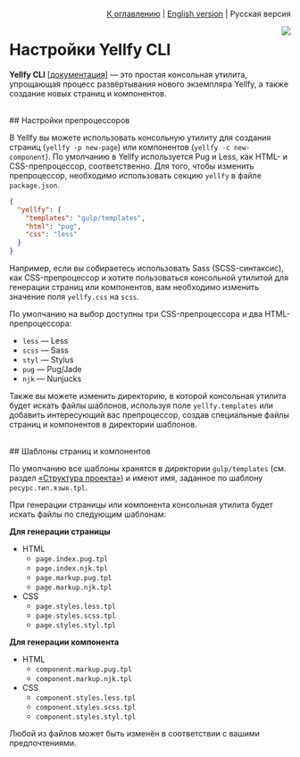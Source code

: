 <p align="right"><a href="README.md">К оглавлению</a> | <a href="../en/cli-settings.md">English version</a> | Русская версия</p>

<img src="https://cloud.githubusercontent.com/assets/7034281/17893807/b190039c-694f-11e6-8be4-3299bacc6406.png" align="right"/>

# Настройки Yellfy CLI

**Yellfy CLI** [[документация](https://github.com/mrmlnc/yellfy-cli)] — это простая консольная утилита, упрощающая процесс развёртывания нового экземпляра Yellfy, а также создание новых страниц и компонентов.




<br/>
## Настройки препроцессоров

В Yellfy вы можете использовать консольную утилиту для создания страниц (`yellfy -p new-page`) или компонентов (`yellfy -c new-component`). По умолчанию в Yellfy используется Pug и Less, как HTML- и CSS-препроцессор, соответственно. Для того, чтобы изменить препроцессор, необходимо использовать секцию `yellfy` в файле `package.json`.

```json
{
  "yellfy": {
    "templates": "gulp/templates",
    "html": "pug",
    "css": "less"
  }
}
```

Например, если вы собираетесь использовать Sass (SCSS-синтаксис), как CSS-препроцессор и хотите пользоваться консольной утилитой для генерации страниц или компонентов, вам необходимо изменить значение поля `yellfy.css` на `scss`.

По умолчанию на выбор доступны три CSS-препроцессора и два HTML-препроцессора:

  * `less` — Less
  * `scss` — Sass
  * `styl` — Stylus
  * `pug` — Pug/Jade
  * `njk` — Nunjucks

Также вы можете изменить директорию, в которой консольная утилита будет искать файлы шаблонов, используя поле `yellfy.templates` или добавить интересующий вас препроцессор, создав специальные файлы страниц и компонентов в директории шаблонов.




<br/>
## Шаблоны страниц и компонентов

По умолчанию все шаблоны хранятся в директории `gulp/templates` (см. раздел [«Структура проекта»](structure.md#Шаблоны-1)) и имеют имя, заданное по шаблону `ресурс.тип.язык.tpl`.

При генерации страницы или компонента консольная утилита будет искать файлы по следующим шаблонам:

**Для генерации страницы**

  * HTML
    * `page.index.pug.tpl`
    * `page.index.njk.tpl`
    * `page.markup.pug.tpl`
    * `page.markup.njk.tpl`
  * CSS
    * `page.styles.less.tpl`
    * `page.styles.scss.tpl`
    * `page.styles.styl.tpl`

**Для генерации компонента**

  * HTML
    * `component.markup.pug.tpl`
    * `component.markup.njk.tpl`
  * CSS
    * `component.styles.less.tpl`
    * `component.styles.scss.tpl`
    * `component.styles.styl.tpl`

Любой из файлов может быть изменён в соответствии с вашими предпочтениями.

